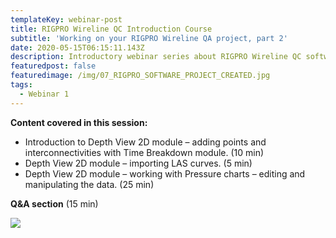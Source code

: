 ```yaml
---
templateKey: webinar-post
title: RIGPRO Wireline QC Introduction Course
subtitle: 'Working on your RIGPRO Wireline QA project, part 2'
date: 2020-05-15T06:15:11.143Z
description: Introductory webinar series about RIGPRO Wireline QC software platform.
featuredpost: false
featuredimage: /img/07_RIGPRO_SOFTWARE_PROJECT_CREATED.jpg
tags:
  - Webinar 1
---
```

**Content covered in this session:**

* Introduction to Depth View 2D module – adding points and interconnectivities with Time Breakdown module. (10 min)
* Depth View 2D module – importing LAS curves. (5 min)
* Depth View 2D module – working with Pressure charts – editing and manipulating the data. (25 min)

**Q&A section** (15 min)

![](/img/Image-2.png)
